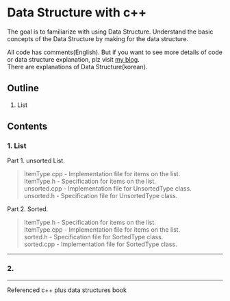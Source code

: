 # Data Structure with c++
The goal is to familiarize with using Data Structure.
Understand the basic concepts of the Data Structure by making for the data structure.

All code has comments(English).
But if you want to see more details of code or data structure explanation, plz visit [my blog](https://hagisilecoding.tistory.com/category/CS/%EC%9E%90%EB%A3%8C%EA%B5%AC%EC%A1%B0).  
There are explanations of Data Structure(korean).

## Outline
1. List  

## Contents

### 1. List  
Part 1. unsorted List.  
> ItemType.cpp - Implementation file for items on the list.  
> ItemType.h - Specification for items on the list.  
> unsorted.cpp - Implementation file for UnsortedType class.  
> unsorted.h - Specification file for UnsortedType class.  
  
  
Part 2. Sorted.  
> ItemType.h - Specification for items on the list.  
> ItemType.cpp - Implementation file for items on the list.  
> sorted.h - Specification file for SortedType class.  
> sorted.cpp - Implementation file for SortedType class.  

* * *
### 2. 



* * *

Referenced c++ plus data structures book
